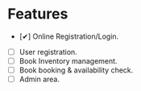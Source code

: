 # Features

- [✔] Online Registration/Login.
- [ ] User registration.
- [ ] Book Inventory management.
- [ ] Book booking & availability check.
- [ ] Admin area.
